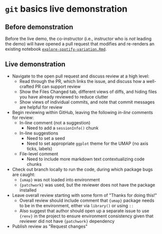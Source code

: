 # `git` basics live demonstration


## Before demonstration

Before the live demo, the co-instructor (i.e., instructor who is _not_ leading the demo) will have opened a pull request that modifies and re-renders an existing notebook [`explore-spotify-variation.Rmd`](https://github.com/AlexsLemonade/2023-chop-training-demo/blob/5ea683d571d89ceb19572359dd9c633f6f247987/scripts/explore-spotify-variation.Rmd).


## Live demonstration

* Navigate to the open pull request and discuss review at a high level:
  * Read through the PR, which links the issue, and discuss how a well-crafted PR can support review
  * Show the Files Changed tab, different views of diffs, and hiding files you have already reviewed to reduce clutter
  * Show views of individual commits, and note that commit messages are helpful for review
* Begin reviewing within GitHub, leaving the following _in-line_ comments for review:
  * In-line comment (not a suggestion)
    * Need to add a `sessionInfo()` chunk
  * In-line suggestions
    * Need to set a seed
    * Need to set appropriate `ggplot` theme for the UMAP (no axis ticks, labels)
  * File-level comment
    * Need to include more markdown text contextualizing code chunks
* Check out branch locally to run the code, during which package bugs are caught:
  * `{umap}` was not loaded into environment
  * `{patchwork}` was used, but the reviewer does not have the package installed
* Leave overall review starting with some form of "Thanks for doing this!"
  * Overall review should include comment that `{umap}` package needs to be in the environment, either via `library()` or using `::`
  * Also suggest that author should open up a separate issue to use `{renv}` in the project to ensure environment consistency given that reviewer did not have `{patchwork}` dependency
* Publish review as "Request changes"
